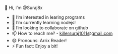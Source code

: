 👋 Hi, I’m @Suraj8x 
- 👀 I’m interested in learing programs
- 🌱 I’m currently learning nodejs!
- 💞️ I’m looking to collaborate on github
- 📫 How to reach me? - killersuraj1011@gmail.com
- 😄 Pronouns: Arrix Reader!
- ⚡ Fun fact: Enjoy a bit!
<!---
Suraj8x/Suraj8x is a ✨ special ✨ repository because its `README.md` (this file) appears on your GitHub profile.
You can click the Preview link to take a look at your changes.
--->
